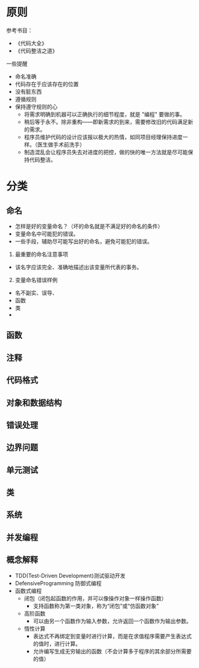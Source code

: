# 原则
参考书目：
- 《代码大全》
- 《代码整洁之道》


一些提醒
- 命名准确
- 代码存在于应该存在的位置
- 没有脏东西
- 遵循规则
- 保持遵守规则的心
  - 将需求明确到机器可以正确执行的细节程度，就是 "编程" 要做的事。
  - 稍后等于永不。除非重构——即新需求的到来，需要修改旧的代码满足新的需求。
  - 程序员维护代码的设计应该报以极大的热情，如同项目经理保持进度一样。（医生做手术前洗手）
  - 制造混乱会让程序员失去对进度的把控，做的快的唯一方法就是尽可能保持代码整洁。

# 分类

## 命名
- 怎样是好的变量命名？（坏的命名就是不满足好的命名的条件）
- 变量命名中可能犯的错误。
- 一些手段，辅助尽可能写出好的命名，避免可能犯的错误。

1. 最重要的命名注意事项
  - 该名字应该完全、准确地描述出该变量所代表的事务。
2. 变量命名错误样例
  - 名不副实、误导、
- 函数
- 类
- 



## 函数

## 注释

## 代码格式

## 对象和数据结构

## 错误处理

## 边界问题

## 单元测试

## 类

## 系统

## 并发编程


## 概念解释
- TDD(Test-Driven Development)测试驱动开发
- DefensiveProgramming 防御式编程
- 函数式编程
  - 闭包（闭包起函数的作用，并可以像操作对象一样操作函数）
    - 支持函数称为第一类对象，称为“闭包”或“仿函数对象”
  - 高阶函数
    - 可以由另一个函数作为输入参数，允许返回一个函数作为输出参数。
  - 惰性计算
    - 表达式不再绑定到变量时进行计算，而是在求值程序需要产生表达式的值时，进行计算。
    - 允许编写生成无穷输出的函数（不会计算多于程序的其余部分所需要的值）